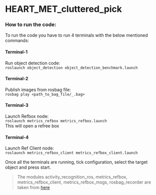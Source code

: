 # HEART_MET_cluttered_pick

### How to run the code:

To run the code you have to run 4 terminals with the below mentioned commands:

#### Terminal-1
Run object detection code: <br/>
`roslaunch object_detection object_detection_benchmark.launch`

#### Terminal-2
Publish images from rosbag file: <br/>
`rosbag play <path_to_bag_file/_.bag>`

#### Terminal-3
Launch Refbox node: <br/>
`roslaunch metrics_refbox metrics_refbox.launch` <br/>
This will open a refree box

#### Terminal-4
Launch Ref Client node: <br/>
`roslaunch metrics_refbox_client metrics_refbox_client.launch`

Once all the terminals are running, tick configuration, select the target object and press start. 

> The modules activity_recognition_ros, metrics_refbox, metrics_refbox_client, metrics_refbox_msgs, rosbag_recorder are taken from [here](https://github.com/HEART-MET)